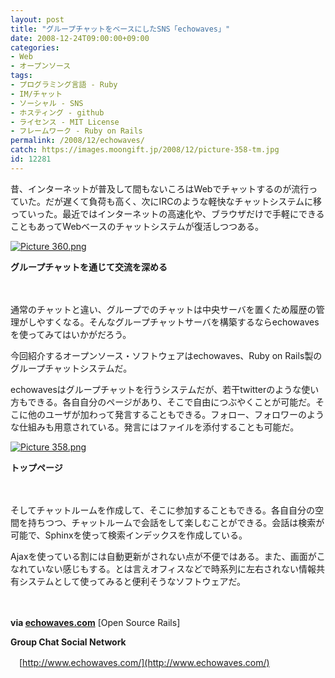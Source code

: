 ```yaml
---
layout: post
title: "グループチャットをベースにしたSNS「echowaves」"
date: 2008-12-24T09:00:00+09:00
categories:
- Web
- オープンソース
tags: 
- プログラミング言語 - Ruby
- IM/チャット
- ソーシャル - SNS
- ホスティング - github
- ライセンス - MIT License
- フレームワーク - Ruby on Rails
permalink: /2008/12/echowaves/
catch: https://images.moongift.jp/2008/12/picture-358-tm.jpg
id: 12281
---
```

昔、インターネットが普及して間もないころはWebでチャットするのが流行っていた。だが遅くて負荷も高く、次にIRCのような軽快なチャットシステムに移っていった。最近ではインターネットの高速化や、ブラウザだけで手軽にできることもあってWebベースのチャットシステムが復活しつつある。

  

[![Picture 360.png](https://images.moongift.jp/2008/12/picture-360-tm.jpg)](https://images.moongift.jp/2008/12/picture-360.png)  
  
**グループチャットを通じて交流を深める**

  

　

  

通常のチャットと違い、グループでのチャットは中央サーバを置くため履歴の管理がしやすくなる。そんなグループチャットサーバを構築するならechowavesを使ってみてはいかがだろう。

  

今回紹介するオープンソース・ソフトウェアはechowaves、Ruby on Rails製のグループチャットシステムだ。

  
<!--more-->

echowavesはグループチャットを行うシステムだが、若干twitterのような使い方もできる。各自自分のページがあり、そこで自由につぶやくことが可能だ。そこに他のユーザが加わって発言することもできる。フォロー、フォロワーのような仕組みも用意されている。発言にはファイルを添付することも可能だ。

  

[![Picture 358.png](https://images.moongift.jp/2008/12/picture-358-tm.jpg)](https://images.moongift.jp/2008/12/picture-358.png)  
  
**トップページ**

  

　

  

そしてチャットルームを作成して、そこに参加することもできる。各自自分の空間を持ちつつ、チャットルームで会話をして楽しむことができる。会話は検索が可能で、Sphinxを使って検索インデックスを作成している。

  

Ajaxを使っている割には自動更新がされない点が不便ではある。また、画面がこなれていない感じもする。とは言えオフィスなどで時系列に左右されない情報共有システムとして使ってみると便利そうなソフトウェアだ。

  

　

  

**via [echowaves.com](http://www.opensourcerails.com/projects/27385-echowaves-com)** [Open Source Rails]

  

**Group Chat Social Network**  
  
　[http://www.echowaves.com/](http://www.echowaves.com/)

  
